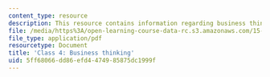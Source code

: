 ```yaml
---
content_type: resource
description: This resource contains information regarding business thinking.
file: /media/https%3A/open-learning-course-data-rc.s3.amazonaws.com/15-232-business-model-innovation-global-health-in-frontier-markets-fall-2013/5ff68066dd86efd4474985875dc1999f_MIT15_232F13_Class4.pdf
file_type: application/pdf
resourcetype: Document
title: 'Class 4: Business thinking'
uid: 5ff68066-dd86-efd4-4749-85875dc1999f
---
```

